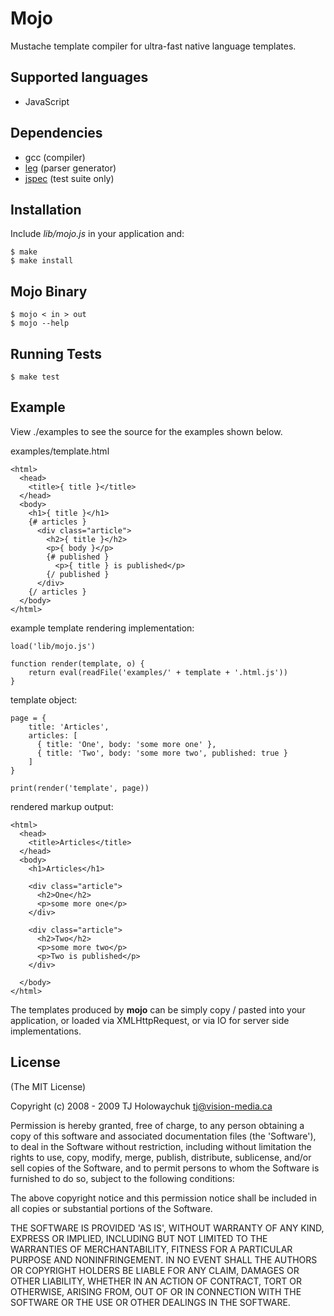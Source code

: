 
# Mojo

  Mustache template compiler for ultra-fast native language templates.
  
## Supported languages

  * JavaScript
  
## Dependencies

  * gcc (compiler)
  * [leg](http://piumarta.com/software/peg/) (parser generator)
  * [jspec](http://jspec.info) (test suite only)
  
## Installation

Include *lib/mojo.js* in your application and:

    $ make
    $ make install
    
## Mojo Binary

    $ mojo < in > out
    $ mojo --help

## Running Tests

    $ make test
    
## Example

View ./examples to see the source for the
examples shown below.

examples/template.html

    <html>
      <head>
        <title>{ title }</title>
      </head>
      <body>
        <h1>{ title }</h1>
        {# articles }
          <div class="article">
            <h2>{ title }</h2>
            <p>{ body }</p>
            {# published }
              <p>{ title } is published</p>
            {/ published }
          </div>
        {/ articles }
      </body>
    </html>
    
example template rendering implementation:

    load('lib/mojo.js')
    
    function render(template, o) {
    	return eval(readFile('examples/' + template + '.html.js'))
    }
    
template object:

    page = {
    	title: 'Articles',
    	articles: [
    	  { title: 'One', body: 'some more one' },
    	  { title: 'Two', body: 'some more two', published: true }
    	]
    }

    print(render('template', page))
    
rendered markup output:

    <html>
      <head>
        <title>Articles</title>
      </head>
      <body>
        <h1>Articles</h1>

        <div class="article">
          <h2>One</h2>
          <p>some more one</p>
        </div>
        
        <div class="article">
          <h2>Two</h2>
          <p>some more two</p>
          <p>Two is published</p>
        </div>

      </body>
    </html>
    
The templates produced by **mojo** can be simply copy / pasted
into your application, or loaded via XMLHttpRequest, or via IO
for server side implementations. 
    
## License 

(The MIT License)

Copyright (c) 2008 - 2009 TJ Holowaychuk <tj@vision-media.ca>

Permission is hereby granted, free of charge, to any person obtaining
a copy of this software and associated documentation files (the
'Software'), to deal in the Software without restriction, including
without limitation the rights to use, copy, modify, merge, publish,
distribute, sublicense, and/or sell copies of the Software, and to
permit persons to whom the Software is furnished to do so, subject to
the following conditions:

The above copyright notice and this permission notice shall be
included in all copies or substantial portions of the Software.

THE SOFTWARE IS PROVIDED 'AS IS', WITHOUT WARRANTY OF ANY KIND,
EXPRESS OR IMPLIED, INCLUDING BUT NOT LIMITED TO THE WARRANTIES OF
MERCHANTABILITY, FITNESS FOR A PARTICULAR PURPOSE AND NONINFRINGEMENT.
IN NO EVENT SHALL THE AUTHORS OR COPYRIGHT HOLDERS BE LIABLE FOR ANY
CLAIM, DAMAGES OR OTHER LIABILITY, WHETHER IN AN ACTION OF CONTRACT,
TORT OR OTHERWISE, ARISING FROM, OUT OF OR IN CONNECTION WITH THE
SOFTWARE OR THE USE OR OTHER DEALINGS IN THE SOFTWARE.